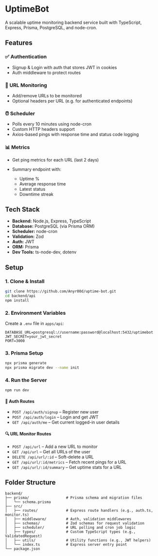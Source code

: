# UptimeBot

A scalable uptime monitoring backend service built with TypeScript, Express, Prisma, PostgreSQL, and node-cron.

## Features

### ✅ Authentication

- Signup & Login with auth that stores JWT in cookies
- Auth middleware to protect routes

### 🔗 URL Monitoring

- Add/remove URLs to be monitored
- Optional headers per URL (e.g. for authenticated endpoints)

### ⏰ Scheduler

- Polls every 10 minutes using node-cron
- Custom HTTP headers support
- Axios-based pings with response time and status code logging

### 📊 Metrics

- Get ping metrics for each URL (last 2 days)
- Summary endpoint with:

  - Uptime %
  - Average response time
  - Latest status
  - Downtime streak

## Tech Stack

- **Backend:** Node.js, Express, TypeScript
- **Database:** PostgreSQL (via Prisma ORM)
- **Scheduler:** node-cron
- **Validation:** Zod
- **Auth:** JWT
- **ORM:** Prisma
- **Dev Tools:** ts-node-dev, dotenv

## Setup

### 1. Clone & Install

```bash
git clone https://github.com/Anyr00d/uptime-bot.git
cd backend/api
npm install
```

### 2. Environment Variables

Create a `.env` file in `apps/api`:

```env
DATABASE_URL=postgresql://username:password@localhost:5432/uptimebot
JWT_SECRET=your_jwt_secret
PORT=3000
```

### 3. Prisma Setup

```bash
npx prisma generate
npx prisma migrate dev --name init
```

### 4. Run the Server

```bash
npm run dev
```

#### 👤 Auth Routes

- `POST /api/auth/signup` – Register new user
- `POST /api/auth/login` – Login and get JWT
- `GET /api/auth/me` – Get current logged-in user details

#### 🔍 URL Monitor Routes

- `POST /api/url` – Add a new URL to monitor
- `GET /api/url` – Get all URLs of the user
- `DELETE /api/url/:id` – Soft-delete a URL
- `GET /api/url/:id/metrics` – Fetch recent pings for a URL
- `GET /api/url/:id/summary` – Get uptime stats for a URL

## Folder Structure

```
backend/
├── prisma/                 # Prisma schema and migration files
│   └── schema.prisma
├── src/
│   ├── routes/             # Express route handlers (e.g., auth.ts, monitor.ts)
│   ├── middleware/         # Auth, validation middlewares
│   ├── schemas/            # Zod schemas for request validation
│   ├── scheduler/          # URL polling and cron job logic
│   ├── types/              # Custom TypeScript types (e.g., ValidatedRequest)
│   ├── utils/              # Utility functions (e.g., JWT helpers)
│   └── index.ts            # Express server entry point
└── package.json

```
